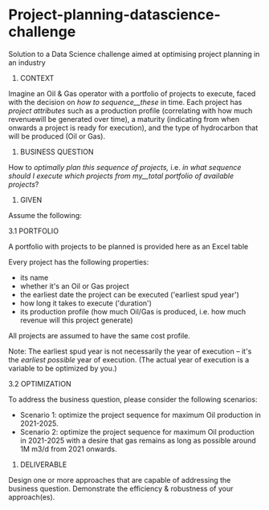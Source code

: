 # Project-planning-datascience-challenge
Solution to a Data Science challenge aimed at optimising project planning in an industry

1. CONTEXT

Imagine an Oil &amp; Gas operator with a portfolio of projects to execute, faced with the decision on _how to sequence__these_ in time. Each project has _project attributes_ such as a production profile (correlating with how much revenuewill be generated over time), a maturity (indicating from when onwards a project is ready for execution), and the type of hydrocarbon that will be produced (Oil or Gas).

1. BUSINESS QUESTION

How to _optimally plan this sequence of projects,_ i.e. _in what sequence should I execute which projects from my__total portfolio of available projects_?

1. GIVEN

Assume the following:

3.1 PORTFOLIO

A portfolio with projects to be planned is provided here as an Excel table

Every project has the following properties:

- its name
- whether it&#39;s an Oil or Gas project
- the earliest date the project can be executed (&#39;earliest spud year&#39;)
- how long it takes to execute (&#39;duration&#39;)
- its production profile (how much Oil/Gas is produced, i.e. how much revenue will this project generate)

All projects are assumed to have the same cost profile.

Note: The earliest spud year is not necessarily the year of execution – it&#39;s the _earliest possible_ year of execution. (The actual year of execution is a variable to be optimized by you.)

3.2 OPTIMIZATION

To address the business question, please consider the following scenarios:

- Scenario 1: optimize the project sequence for maximum Oil production in 2021-2025.
- Scenario 2: optimize the project sequence for maximum Oil production in 2021-2025 with a desire that gas remains as long as possible around 1M m3/d from 2021 onwards.

1. DELIVERABLE

Design one or more approaches that are capable of addressing the business question. Demonstrate the efficiency &amp; robustness of your approach(es).
